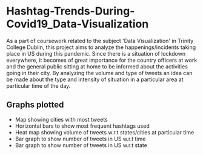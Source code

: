 # Hashtag-Trends-During-Covid19_Data-Visualization

As a part of coursework related to the subject 'Data Visualization' in Trinity College Dublin, this project aims to analyze the happenings/incidents taking place in US during this pandemic. Since there is a situation of lockdown everywhere, it becomes of great importance for the country officers at work and the general public sitting at home to be informed about the activities going in their city. By analyzing the volume and type of tweets an idea can be made about the type and intensity of situation in a particular area at particular time of the day.


## Graphs plotted

- Map showing cities with most tweets
- Horizontal bars to show most frequent hashtags used
- Heat map showing volume of tweets w.r.t states/cities at particular time
- Bar graph to show number of tweets in US w.r.t time
- Bar graph to show number of tweets in US w.r.t state
